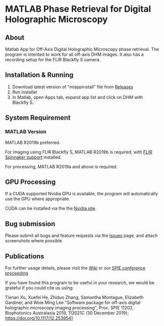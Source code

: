 # MATLAB Phase Retrieval for Digital Holographic Microscopy

## About

Matlab App for Off-Axis Digital Holographic Microscopy phase retrieval. The program is intented to work for all off-axis DHM images. It also has a recording setup for the FLIR Blackfly S camera.

## Installation & Running

1. Download latest version of "mlappinstall" file from [Releases](https://github.com/PurelyWhite/DHM_MATLAB_ANUAOLAB/releases)
2. Run installer
3. In Matlab, open Apps tab, expand app list and click on DHM with Blackfly S.

## System Requirement
### MATLAB Version
MATLAB R2019b preferred.

For imaging using FLIR Blackfly S, MATLAB R2019b is required, with [FLIR Spinnaker support](https://au.mathworks.com/matlabcentral/fileexchange/69202-flir-spinnaker-support-by-image-acquisition-toolbox) installed.

For processing, MATLAB R2019a and above is required.

## GPU Processing

If a CUDA supported Nvidia GPU is available, the program will automatically use the GPU where appropriate.

CUDA can be installed via the the [Nvidia site](https://developer.nvidia.com/cuda-downloads).

## Bug submission

Please submit all bugs and feature requests via the [Issues](https://github.com/PurelyWhite/DHM_MATLAB_ANUAOLAB/issues) page, and attach screenshots where possible.

## Publications

For further usage details, please visit the [Wiki](https://github.com/PurelyWhite/DHM_MATLAB_ANUAOLAB/wiki) or our [SPIE conference proceeding](https://www.spiedigitallibrary.org/conference-proceedings-of-spie/11202/112021C/Software-package-for-off-axis-digital-holographic-microscopy-imaging-processing/10.1117/12.2539541.full)

If you have found this program to be useful in your research, we would be grateful if you could cite us using:

Tienan Xu, Xuefei He, Zhiduo Zhang, Samantha Montague, Elizabeth Gardiner, and Woie Ming Lee "Software package for off-axis digital holographic microscopy imaging processing", Proc. SPIE 11202, Biophotonics Australasia 2019, 112021C (30 December 2019); https://doi.org/10.1117/12.2539541 
